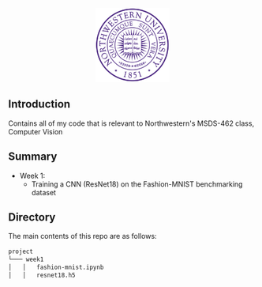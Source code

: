 <p align="center">
  <img width="150" src="media/nu_logo.png">
  </a>
</p>

## Introduction
Contains all of my code that is relevant to Northwestern's MSDS-462 class, Computer Vision

## Summary
- Week 1:
    - Training a CNN (ResNet18) on the Fashion-MNIST benchmarking dataset
    
## Directory
The main contents of this repo are as follows:
```
project
└─── week1
│   │   fashion-mnist.ipynb 
│   │   resnet18.h5